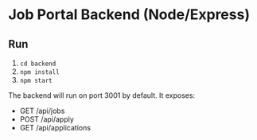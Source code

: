 # Job Portal Backend (Node/Express)

## Run
1. `cd backend`
2. `npm install`
3. `npm start`

The backend will run on port 3001 by default. It exposes:
- GET /api/jobs
- POST /api/apply
- GET /api/applications
